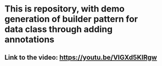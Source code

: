 # This is repository, with demo generation of builder pattern for data class through adding annotations
## Link to the video: https://youtu.be/VIGXd5KIRgw 
